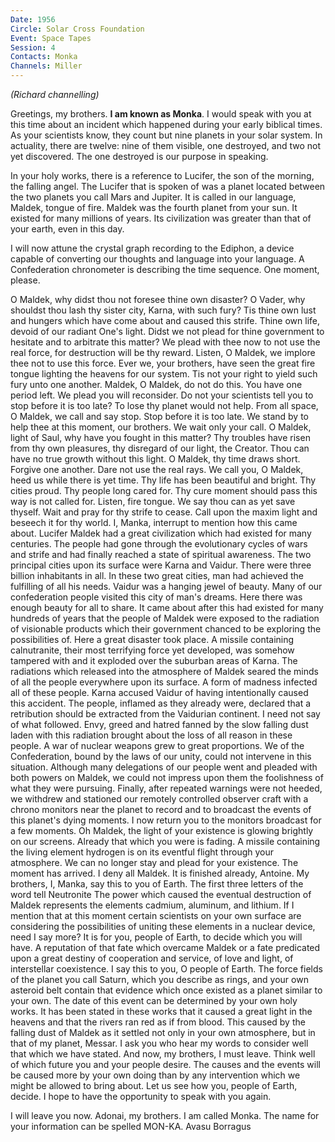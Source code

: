 ```yaml
---
Date: 1956
Circle: Solar Cross Foundation
Event: Space Tapes
Session: 4
Contacts: Monka
Channels: Miller
---
```


_(Richard channelling)_

Greetings, my brothers. **I am known as Monka**. I would speak with you at this time about an incident which happened during your early biblical times. As your scientists know, they count but nine planets in your solar system. In actuality, there are twelve: nine of them visible, one destroyed, and two not yet discovered. The one destroyed is our purpose in speaking. 

In your holy works, there is a reference to Lucifer, the son of the morning, the falling angel. The Lucifer that is spoken of was a planet located between the two planets you call Mars and Jupiter. It is called in our language, Maldek, tongue of fire. Maldek was the fourth planet from your sun. It existed for many millions of years. Its civilization was greater than that of your earth, even in this day. 

I will now attune the crystal graph recording to the Ediphon, a device capable of converting our thoughts and language into your language. A Confederation chronometer is describing the time sequence. One moment, please. 

O Maldek, why didst thou not foresee thine own disaster? O Vader, why shouldst thou lash thy sister city, Karna, with such fury? Tis thine own lust and hungers which have come about and caused this strife. Thine own life, devoid of our radiant One's light. Didst we not plead for thine government to hesitate and to arbitrate this matter? We plead with thee now to not use the real force, for destruction will be thy reward. Listen, O Maldek, we implore thee not to use this force. Ever we, your brothers, have seen the great fire tongue lighting the heavens for our system. Tis not your right to yield such fury unto one another. Maldek, O Maldek, do not do this. You have one period left. We plead you will reconsider. Do not your scientists tell you to stop before it is too late? To lose thy planet would not help. From all space, O Maldek, we call and say stop. Stop before it is too late. We stand by to help thee at this moment, our brothers. We wait only your call. O Maldek, light of Saul, why have you fought in this matter? Thy troubles have risen from thy own pleasures, thy disregard of our light, the Creator. Thou can have no true growth without this light. O Maldek, thy time draws short. Forgive one another. Dare not use the real rays. We call you, O Maldek, heed us while there is yet time. Thy life has been beautiful and bright. Thy cities proud. Thy people long cared for. Thy cure moment should pass this way is not called for. Listen, fire tongue. We say thou can as yet save thyself. Wait and pray for thy strife to cease. Call upon the maxim light and beseech it for thy world. I, Manka, interrupt to mention how this came about. Lucifer Maldek had a great civilization which had existed for many centuries. The people had gone through the evolutionary cycles of wars and strife and had finally reached a state of spiritual awareness. The two principal cities upon its surface were Karna and Vaidur. There were three billion inhabitants in all. In these two great cities, man had achieved the fulfilling of all his needs. Vaidur was a hanging jewel of beauty. Many of our confederation people visited this city of man's dreams. Here there was enough beauty for all to share. It came about after this had existed for many hundreds of years that the people of Maldek were exposed to the radiation of visionable products which their government chanced to be exploring the possibilities of. Here a great disaster took place. A missile containing calnutranite, their most terrifying force yet developed, was somehow tampered with and it exploded over the suburban areas of Karna. The radiations which released into the atmosphere of Maldek seared the minds of all the people everywhere upon its surface. A form of madness infected all of these people. Karna accused Vaidur of having intentionally caused this accident. The people, inflamed as they already were, declared that a retribution should be extracted from the Vaidurian continent. I need not say of what followed. Envy, greed and hatred fanned by the slow falling dust laden with this radiation brought about the loss of all reason in these people. A war of nuclear weapons grew to great proportions. We of the Confederation, bound by the laws of our unity, could not intervene in this situation. Although many delegations of our people went and pleaded with both powers on Maldek, we could not impress upon them the foolishness of what they were pursuing. Finally, after repeated warnings were not heeded, we withdrew and stationed our remotely controlled observer craft with a chrono monitors near the planet to record and to broadcast the events of this planet's dying moments. I now return you to the monitors broadcast for a few moments. Oh Maldek, the light of your existence is glowing brightly on our screens. Already that which you were is fading. A missile containing the living element hydrogen is on its eventful flight through your atmosphere. We can no longer stay and plead for your existence. The moment has arrived. I deny all Maldek. It is finished already, Antoine. My brothers, I, Manka, say this to you of Earth. The first three letters of the word tell Neutronite The power which caused the eventual destruction of Maldek represents the elements cadmium, aluminum, and lithium. If I mention that at this moment certain scientists on your own surface are considering the possibilities of uniting these elements in a nuclear device, need I say more? It is for you, people of Earth, to decide which you will have. A reputation of that fate which overcame Maldek or a fate predicated upon a great destiny of cooperation and service, of love and light, of interstellar coexistence. I say this to you, O people of Earth. The force fields of the planet you call Saturn, which you describe as rings, and your own asteroid belt contain that evidence which once existed as a planet similar to your own. The date of this event can be determined by your own holy works. It has been stated in these works that it caused a great light in the heavens and that the rivers ran red as if from blood. This caused by the falling dust of Maldek as it settled not only in your own atmosphere, but in that of my planet, Messar. I ask you who hear my words to consider well that which we have stated. And now, my brothers, I must leave. Think well of which future you and your people desire. The causes and the events will be caused more by your own doing than by any intervention which we might be allowed to bring about. Let us see how you, people of Earth, decide. I hope to have the opportunity to speak with you again. 

I will leave you now. Adonai, my brothers. I am called Monka. The name for your information can be spelled MON-KA. Avasu Borragus